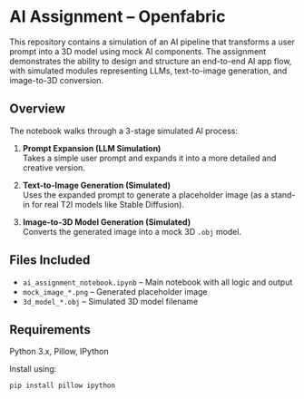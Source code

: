 # AI Assignment – Openfabric

This repository contains a simulation of an AI pipeline that transforms a user prompt into a 3D model using mock AI components. The assignment demonstrates the ability to design and structure an end-to-end AI app flow, with simulated modules representing LLMs, text-to-image generation, and image-to-3D conversion.

## Overview

The notebook walks through a 3-stage simulated AI process:

1. **Prompt Expansion (LLM Simulation)**  
   Takes a simple user prompt and expands it into a more detailed and creative version.

2. **Text-to-Image Generation (Simulated)**  
   Uses the expanded prompt to generate a placeholder image (as a stand-in for real T2I models like Stable Diffusion).

3. **Image-to-3D Model Generation (Simulated)**  
   Converts the generated image into a mock 3D `.obj` model.

## Files Included

- `ai_assignment_notebook.ipynb` – Main notebook with all logic and output
- `mock_image_*.png` – Generated placeholder image
- `3d_model_*.obj` – Simulated 3D model filename

## Requirements

Python 3.x, Pillow, IPython

Install using:

```
pip install pillow ipython

```
